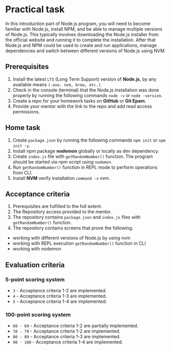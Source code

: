 # Practical task

In this introduction part of Node.js program, you will need to become familiar with Node.js, install NPM, and be able to manage multiple versions of Node.js. This typically involves downloading the Node.js installer from the official website and running it to complete the installation. After that Node.js and NPM could be used to create and run applications, manage dependencies and switch between different versions of Node.js using NVM.

## Prerequisites

1. Install the latest `LTS` (Long Term Support) version of **Node.js**, by any available means `(.exe, nvm, brew, etc.)`.
2. Check in the console (terminal) that the Node.js installation was done properly by running the following commands `node -v` or `node -version`.
3. Create a repo for your homework tasks on **GitHub** or **Git Epam**.
4. Provide your mentor with the link to the repo and add read access permissions.

## Home task

1. Create `package.json` by running the following commands `npm init` or `npm init -y`.
2. Install npm package **nodemon** globally or locally as dev dependency.
3. Create `index.js` file with `getRandomNumber()` function. The program should be started via npm script using `nodemon`.
4. Run `getRandomNumber()` function in REPL mode to perform operations from CLI.
5. Install **NVM** verify installation `command -v` nvm.

## Acceptance criteria

1. Prerequisites are fulfilled to the full extent.
2. The Repository access provided to the mentor.
3. The repository contains `package.json` and `index.js` files with `getRandomNumber()` function.
4. The repository contains screens that prove the following:
+ working with different versions of Node.js by using nvm
+ working with REPL execution `getRandomNumber()` function in CLI
+ working with nodemon

## Evaluation criteria

### 5-point scoring system

- `3` - Acceptance criteria 1-2 are implemented.
- `4` - Acceptance criteria 1-3 are implemented.
- `5` - Acceptance criteria 1-4 are implemented.

### 100-point scoring system

- `60 - 69` - Acceptance criteria 1-2 are partially implemented.
- `70 - 79` - Acceptance criteria 1-2 are implemented.
- `80 - 89` - Acceptance criteria 1-3 are implemented.
- `90 - 100` - Acceptance criteria 1-4 are implemented.